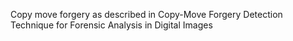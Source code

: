 Copy move forgery as described in Copy-Move Forgery Detection Technique for Forensic Analysis in Digital Images


